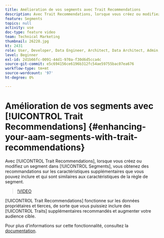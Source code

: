 ```yaml
---
title: Amélioration de vos segments avec Trait Recommendations
description: Avec Trait Recommendations, lorsque vous créez ou modifiez un segment, vous obtenez des recommandations sur les caractéristiques supplémentaires que vous pouvez inclure et qui sont similaires aux caractéristiques de la règle de segment.
feature: Segments
topics: null
activity: use
doc-type: feature video
team: Technical Marketing
thumbnail: 26228.jpg
kt: 2431
role: User, Developer, Data Engineer, Architect, Data Architect, Admin, Leader
level: Beginner
exl-id: 2d1b66fc-0091-44d1-970a-f30d6d5cca4c
source-git-commit: e5c694156ce6196b312fc54ae59755bac07ea676
workflow-type: tm+mt
source-wordcount: '97'
ht-degree: 0%

---
```


# Amélioration de vos segments avec [!UICONTROL Trait Recommendations] {#enhancing-your-aam-segments-with-trait-recommendations}

Avec [!UICONTROL Trait Recommendations], lorsque vous créez ou modifiez un segment dans [!UICONTROL Segments], vous obtenez des recommandations sur les caractéristiques supplémentaires que vous pouvez inclure et qui sont similaires aux caractéristiques de la règle de segment.

>[!VIDEO](https://video.tv.adobe.com/v/26228/?quality=12)

[!UICONTROL Trait Recommendations] fonctionne sur les données propriétaires et tierces, de sorte que vous puissiez inclure des [!UICONTROL Traits] supplémentaires recommandés et augmenter votre audience cible.

Pour plus d’informations sur cette fonctionnalité, consultez la [documentation](https://experiencecloud.adobe.com/resources/help/en_US/aam/trait-recommendations.html).

